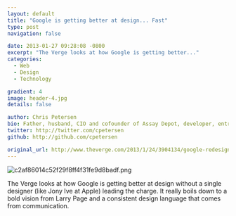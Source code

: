 ```yaml
---
layout: default
title: "Google is getting better at design... Fast"
type: post
navigation: false

date: 2013-01-27 09:28:08 -0800
excerpt: "The Verge looks at how Google is getting better..."
categories:
  - Web
  - Design
  - Technology

gradient: 4
image: header-4.jpg
details: false

author: Chris Petersen
bio: Father, husband, CIO and cofounder of Assay Depot, developer, entrepreneur and technologist.
twitter: http://twitter.com/cpetersen
github: http://github.com/cpetersen

original_url: http://www.theverge.com/2013/1/24/3904134/google-redesign-how-larry-page-engineered-beautiful-revolution
---
```





 ![c2af86014c52f29f8ff4f31fe9d8badf.png](/attachments/c2af86014c52f29f8ff4f31fe9d8badf/image.png) 

 The Verge looks at how Google is getting better at design without a single designer (like Jony Ive at Apple) leading the charge. It really boils down to a bold vision from Larry Page and a consistent design language that comes from communication. 

 
